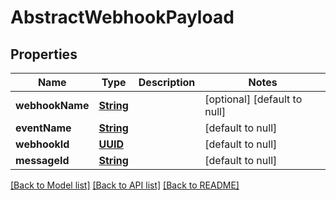 # AbstractWebhookPayload
## Properties

Name | Type | Description | Notes
------------ | ------------- | ------------- | -------------
**webhookName** | [**String**](string) |  | [optional] [default to null]
**eventName** | [**String**](string) |  | [default to null]
**webhookId** | [**UUID**](UUID) |  | [default to null]
**messageId** | [**String**](string) |  | [default to null]

[[Back to Model list]](../README#documentation-for-models) [[Back to API list]](../README#documentation-for-api-endpoints) [[Back to README]](../README)

